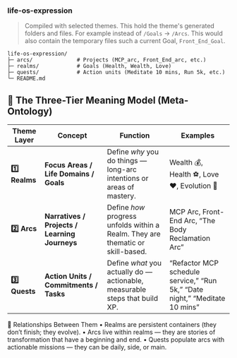 ### life-os-expression
> Compiled with selected themes. This hold the theme's generated folders and files. For example instead of `/Goals` -> `/Arcs`. This would also contain the temporary files such a current Goal, `Front_End_Goal`.

```
life-os-expression/
├─ arcs/              # Projects (MCP_arc, Front_End_arc, etc.)
├─ realms/            # Goals (Health, Wealth, Love)
├─ quests/            # Action units (Meditate 10 mins, Run 5k, etc.)
└─ README.md
```

## 🧭 The Three-Tier Meaning Model (Meta-Ontology)

| Theme Layer | Concept | Function | Examples |
|-------|----------|-----------|-----------|
| **1️⃣ Realms** | **Focus Areas / Life Domains / Goals** | Define *why* you do things — long-arc intentions or areas of mastery. | Wealth 💰, Health ⚽, Love ❤️, Evolution 🔮 |
| **2️⃣ Arcs** | **Narratives / Projects / Learning Journeys** | Define *how* progress unfolds within a Realm. They are thematic or skill-based. | MCP Arc, Front-End Arc, “The Body Reclamation Arc” |
| **3️⃣ Quests** | **Action Units / Commitments / Tasks** | Define *what* you actually do — actionable, measurable steps that build XP. | “Refactor MCP schedule service,” “Run 5k,” “Date night,” “Meditate 10 mins” |

🧩 Relationships Between Them
	•	Realms are persistent containers (they don’t finish; they evolve).
	•	Arcs live within realms — they are stories of transformation that have a beginning and end.
	•	Quests populate arcs with actionable missions — they can be daily, side, or main.